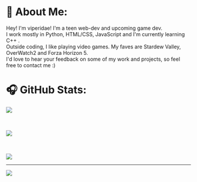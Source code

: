 # 💌 About Me:
Hey! I'm viperidae! I'm a teen web-dev and upcoming game dev.<br>I work mostly in Python, HTML/CSS, JavaScript and I'm currently learning C++ .<br>Outside coding, I like playing video games. My faves are Stardew Valley, OverWatch2 and Forza Horizon 5.<br>I'd love to hear your feedback on some of my work and projects, so feel free to contact me :)



# 🎧 GitHub Stats:
![](https://github-readme-stats.vercel.app/api?username=viperidaee&theme=tokyonight&hide_border=true&include_all_commits=true&count_private=true)<br><br><br>

![](https://github-readme-streak-stats.herokuapp.com/?user=viperidaee&theme=tokyonight&hide_border=true)<br><br><br>

![](https://github-readme-stats.vercel.app/api/top-langs/?username=viperidaee&theme=tokyonight&hide_border=true&include_all_commits=true&count_private=true&layout=compact)

---
[![](https://visitcount.itsvg.in/api?id=viperidaee&icon=4&color=6)](https://visitcount.itsvg.in)

<!-- Proudly created with GPRM ( https://gprm.itsvg.in ) -->
